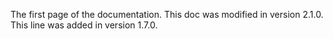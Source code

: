 The first page of the documentation. This doc was modified in version 2.1.0.
This line was added in version 1.7.0.